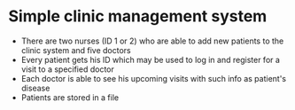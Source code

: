 # Simple clinic management system

* There are two nurses (ID 1 or 2) who are able to add new patients to the clinic system and five doctors
* Every patient gets his ID which may be used to log in and register for a visit to a specified doctor
* Each doctor is able to see his upcoming visits with such info as patient's disease
* Patients are stored in a file
